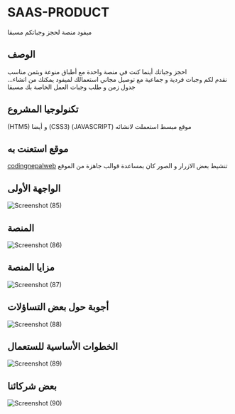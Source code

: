   # SAAS-PRODUCT
ميفود منصة لحجز وجباتكم مسبقا
 ## الوصف
  احجز وجباتك أينما كنت في منصة واحدة
مع أطباق منوعة وبثمن مناسب   
...نقدم لكم وجبات فردية و جماعية مع توصيل مجاني
استعمالك لميفود يمكنك من انشاء جدول زمن و طلب وجبات العمل الخاصة بك مسبقا
## تكنولوجيا المشروع
(HTM5) و أيضا (CSS3)  (JAVASCRIPT) موقع مبسط استعملت لانشائه
## موقع استعنت به
[codingnepalweb](https://www.codingnepalweb.com) تنشيط بعض الازرار و الصور كان بمساعدة قوالب جاهزة من الموقع 
## الواجهة الأولى
![Screenshot (85)](https://user-images.githubusercontent.com/61361554/103245081-5adbb100-495f-11eb-9fc0-449edae7055f.png)
## المنصة
![Screenshot (86)](https://user-images.githubusercontent.com/61361554/103245328-17357700-4960-11eb-9c91-a442bdb83495.png)
## مزايا المنصة
![Screenshot (87)](https://user-images.githubusercontent.com/61361554/103245389-4ea42380-4960-11eb-864e-fe79da544999.png)
## أجوبة حول بعض التساؤلات
![Screenshot (88)](https://user-images.githubusercontent.com/61361554/103246119-a80d5200-4962-11eb-88de-a555c176a5e7.png)
## الخطوات الأساسية للستعمال
![Screenshot (89)](https://user-images.githubusercontent.com/61361554/103245464-8b701a80-4960-11eb-8998-43bd427cea60.png)
##  بعض شركائنا
![Screenshot (90)](https://user-images.githubusercontent.com/61361554/103245631-10f3ca80-4961-11eb-9b4f-cde8db9635ec.png)
